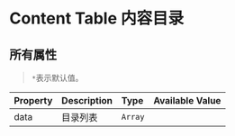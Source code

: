# Content Table 内容目录

<example-board :component="ContentTableBasic" :source="ContentTableBasicSource"></example-board>

## 所有属性

> `*`表示默认值。

| Property | Description | Type    | Available Value |
| :------- | :---------- | :------ | :-------------- |
| data     | 目录列表    | `Array` |                 |

<script>
  import ContentTableBasic from 'docs/examples/navigation/contentTable/ContentTableBasic'
  import ContentTableBasicSource from 'docs/examples/navigation/contentTable/ContentTableBasic.txt'

  export default {
    data() {
      return {
        ContentTableBasic,
        ContentTableBasicSource
      }
    }
  }
</script>
